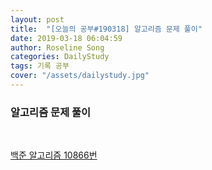 ```yaml
---
layout: post
title:  "[오늘의 공부#190318] 알고리즘 문제 풀이"
date: 2019-03-18 06:04:59
author: Roseline Song
categories: DailyStudy
tags: 기록 공부
cover: "/assets/dailystudy.jpg"
---
```


### 알고리즘 문제 풀이

<br>

[백준 알고리즘 10866번](https://roseline124.github.io/algorithm/2019/03/18/Algorithm-190318.html)
